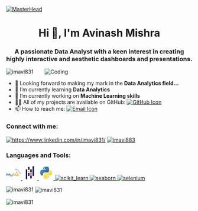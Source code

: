 [![MasterHead](https://i.pinimg.com/originals/fc/71/63/fc71635c7f1b09ed30413f59bb749582.gif)](https://www.linkedin.com/in/imavi831/)
<h1 align="center">Hi 👋, I'm Avinash Mishra</h1>
<h3 align="center">A passionate Data Analyst with a keen interest in creating highly interactive and aesthetic dashboards and presentations. </h3>
<img align="right" alt="Coding" width="400" src="https://cdn.dribbble.com/users/1162077/screenshots/3848914/programmer.gif">

<p align="left"> <img src="https://komarev.com/ghpvc/?username=imavi831&label=Profile%20views&color=0e75b6&style=flat" alt="imavi831" /> </p>

- 👀 Looking forward to making my mark in the **Data Analytics field...**
- 🌱 I’m currently learning **Data Analytics**
- 👯 I’m currently working on **Machine Learning skills**
- 👨‍💻 All of my projects are available on GitHub:
  <a href="https://github.com/imavi831?tab=repositories">
    <img src="https://github.githubassets.com/images/modules/logos_page/GitHub-Mark.png" alt="GitHub Icon" width="20" height="20">
  </a>
- 📫 How to reach me:
  <a href="mailto:imavi883@gmail.com">
    <img src="https://cdn4.iconfinder.com/data/icons/social-media-logos-6/512/112-gmail_email_mail-512.png" alt="Email Icon" width="20" height="20">
  </a>

<h3 align="left">Connect with me:</h3>
<p align="left">
<a href="https://linkedin.com/in/imavi831/" target="blank"><img align="center" src="https://raw.githubusercontent.com/rahuldkjain/github-profile-readme-generator/master/src/images/icons/Social/linked-in-alt.svg" alt="https://www.linkedin.com/in/imavi831/" height="30" width="40" /></a>
<a href="https://www.hackerrank.com/imavi883" target="blank"><img align="center" src="https://raw.githubusercontent.com/rahuldkjain/github-profile-readme-generator/master/src/images/icons/Social/hackerrank.svg" alt="imavi883" height="30" width="40" /></a>
</p>

<h3 align="left">Languages and Tools:</h3>
<p align="left"> <a href="https://www.mysql.com/" target="_blank" rel="noreferrer"> <img src="https://raw.githubusercontent.com/devicons/devicon/master/icons/mysql/mysql-original-wordmark.svg" alt="mysql" width="40" height="40"/> </a> <a href="https://pandas.pydata.org/" target="_blank" rel="noreferrer"> <img src="https://raw.githubusercontent.com/devicons/devicon/2ae2a900d2f041da66e950e4d48052658d850630/icons/pandas/pandas-original.svg" alt="pandas" width="40" height="40"/> </a> <a href="https://www.python.org" target="_blank" rel="noreferrer"> <img src="https://raw.githubusercontent.com/devicons/devicon/master/icons/python/python-original.svg" alt="python" width="40" height="40"/> </a> <a href="https://scikit-learn.org/" target="_blank" rel="noreferrer"> <img src="https://upload.wikimedia.org/wikipedia/commons/0/05/Scikit_learn_logo_small.svg" alt="scikit_learn" width="40" height="40"/> </a> <a href="https://seaborn.pydata.org/" target="_blank" rel="noreferrer"> <img src="https://seaborn.pydata.org/_images/logo-mark-lightbg.svg" alt="seaborn" width="40" height="40"/> </a> <a href="https://www.selenium.dev" target="_blank" rel="noreferrer"> <img src="https://raw.githubusercontent.com/detain/svg-logos/780f25886640cef088af994181646db2f6b1a3f8/svg/selenium-logo.svg" alt="selenium" width="40" height="40"/> </a> </p>




<p><img align="left" src="https://github-readme-stats.vercel.app/api/top-langs?username=imavi831&show_icons=true&locale=en&layout=compact" alt="imavi831" /></p>

<p>&nbsp;<img align="center" src="https://github-readme-stats.vercel.app/api?username=imavi831&show_icons=true&locale=en" alt="imavi831" /></p>

<p><img align="center" src="https://github-readme-streak-stats.herokuapp.com/?user=imavi831&" alt="imavi831" /></p>

